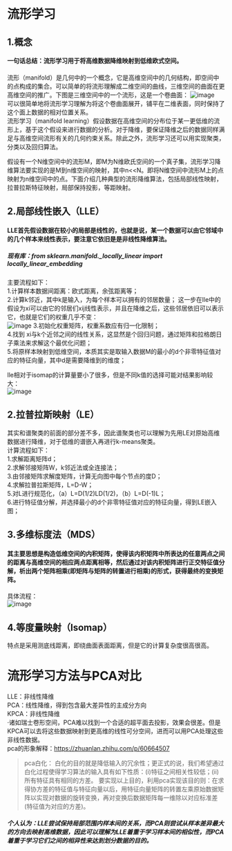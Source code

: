 # 流形学习  
## 1.概念  
#### 一句话总结：流形学习用于将高维数据降维映射到低维欧式空间。  
  
 流形（manifold）是几何中的一个概念，它是高维空间中的几何结构，即空间中的点构成的集合。可以简单的将流形理解成二维空间的曲线，三维空间的曲面在更高维空间的推广。下图是三维空间中的一个流形，这是一个卷曲面：
![image](https://pic3.zhimg.com/80/v2-7dcc5b2aa752a5af8f508202c6862f52_720w.webp)  
可以很简单地将流形学习理解为将这个卷曲面展开，铺平在二维表面，同时保持了这个面上数据的相对位置关系。  
流形学习（manifold learning）假设数据在高维空间的分布位于某一更低维的流形上，基于这个假设来进行数据的分析。对于降维，要保证降维之后的数据同样满足与高维空间流形有关的几何约束关系。除此之外，流形学习还可以用实现聚类，分类以及回归算法。  
  
假设有一个N维空间中的流形M，即M为N维欧氏空间的一个真子集，流形学习降维算法要实现的是M到n维空间的映射，其中n<<N。即将N维空间中流形M上的点映射为n维空间中的点。下面介绍几种典型的流形降维算法，包括局部线性映射，拉普拉斯特征映射，局部保持投影，等距映射。  

## 2.局部线性嵌入（LLE）  
#### LLE首先假设数据在较小的局部是线性的，也就是说，某一个数据可以由它邻域中的几个样本来线性表示，要注意它依旧是是非线性降维算法。  
##### 现有库：from sklearn.manifold._locally_linear import locally_linear_embedding  

主要流程如下：  
1.计算样本数据间距离：欧式距离，余弦距离等；  
2.计算k邻近，其中k是输入，为每个样本可以拥有的邻居数量； 
这一步在lle中的假设为xi可以由它的邻居们xij线性表示，并且在降维之后，这些邻居依旧可以表示它，也就是它们的权重几乎不变：  
![image](https://img-blog.csdnimg.cn/20201106160725390.png?x-oss-process=image/watermark,type_ZmFuZ3poZW5naGVpdGk,shadow_10,text_aHR0cHM6Ly9ibG9nLmNzZG4ubmV0L3FxXzQyOTAyOTk3,size_16,color_FFFFFF,t_70#pic_center)
3.初始化权重矩阵，权重系数应有归一化限制；  
4.找到 xi与k个近邻之间的线性关系，这显然是个回归问题，通过矩阵和拉格朗日子乘法来求解这个最优化问题；    
5.将原样本映射到低维空间，本质其实是取输入数据M的最小的d个非零特征值对应的特征向量，其中d是需要降维到的维度；  
  
lle相对于isomap的计算量要小了很多，但是不同k值的选择可能对结果影响较大：  
![image](https://pic4.zhimg.com/80/v2-e4a28aec12e3fe274e735682c225ec6f_720w.webp)
  
## 2.拉普拉斯映射（LE）  
其实和谱聚类的前面的部分差不多，因此谱聚类也可以理解为先用LE对原始高维数据进行降维，对于低维的谱嵌入再进行k-means聚类。  
计算流程如下：  
1.求解距离矩阵d；  
2.求解邻接矩阵W，k邻近法或全连接法；  
3.由邻接矩阵求解度矩阵，计算无向图中每个节点的度D；  
4.求解拉普拉斯矩阵，L=D-W；  
5.对L进行规范化，（a）L=D(1/2)LD(1/2)，（b）L=D(-1)L；  
6.进行特征值分解，并选择最小的d个非零特征值对应的特征向量，得到LE嵌入图；  

## 3.多维标度法（MDS）  
#### 其主要思想是构造低维空间的内积矩阵，使得该内积矩阵中所表达的任意两点之间的距离与高维空间的相应两点距离相等，然后通过对该内积矩阵进行正交特征值分解，析出两个矩阵相乘(即矩阵与矩阵的转置进行相乘)的形式，获得最终的变换矩阵。  
具体流程：  
![image](https://img-blog.csdnimg.cn/20190304154038671.png?x-oss-process=image/watermark,type_ZmFuZ3poZW5naGVpdGk,shadow_10,text_aHR0cHM6Ly9ibG9nLmNzZG4ubmV0L2ppYW5nNDI1Nzc2MDI0,size_16,color_FFFFFF,t_70)  
  
## 4.等度量映射（Isomap）  
特点是采用测底线距离，即绕曲面表面距离，但是它的计算复杂度很高很高。

# 流形学习方法与PCA对比  
LLE：非线性降维  
PCA：线性降维，得到包含最大差异性的主成分方向  
KPCA：非线性降维  
·诸如瑞士卷形空间，PCA难以找到一个合适的超平面去投影，效果会很差。但是KPCA可以去将这些数据映射到更高维的线性可分空间，进而可以用PCA处理这些非线性数据。  
pca的形象解释：https://zhuanlan.zhihu.com/p/60664507  
> pca白化：
> 白化的目的就是降低输入的冗余性；更正式的说，我们希望通过白化过程使得学习算法的输入具有如下性质：(i)特征之间相关性较低；(ii)所有特征具有相同的方差。
> 要实现以上目的，利用pca实现该目的则：在求得协方差的特征值与特征向量以后，用特征向量矩阵的转置左乘原始数据矩阵以实现对数据的旋转变换，再对变换后数据矩阵每一维除以对应标准差(特征值为对应的方差)。  
##### 个人认为：LLE尝试保持局部范围内样本间的关系，而PCA则尝试从样本差异最大的方向去映射高维数据，因此可以理解为LLE着重于学习样本间的相似性，而PCA着重于学习它们之间的相异性来达到划分数据的目的。

